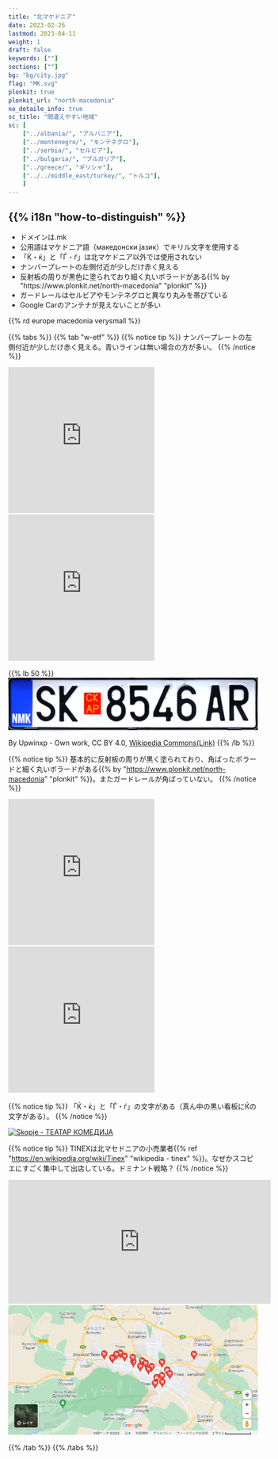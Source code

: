 ```yaml
---
title: "北マケドニア"
date: 2023-02-26
lastmod: 2023-04-11
weight: 1
draft: false
keywords: [""]
sections: [""]
bg: "bg/city.jpg"
flag: "MK.svg"
plonkit: true
plonkit_url: "north-macedonia"
no_detaile_info: true
sc_title: "間違えやすい地域"
sc: [
    ["../albania/", "アルバニア"],
    ["../montenegro/", "モンテネグロ"],
    ["../serbia/", "セルビア"],
    ["../bulgaria/", "ブルガリア"],
    ["../greece/", "ギリシャ"],
    ["../../middle_east/turkey/", "トルコ"],
    ]
---
```



<div class="main-desciption country-description">
    <h2 class="section-title">{{% i18n "how-to-distinguish" %}}</h2>
    <ul class="rule-list">
        <li>ドメインは<span class="quiz">.mk</span></li>
        <li>公用語はマケドニア語（македонски јазик）でキリル文字を使用<span class="quiz">する</span></li>
        <li>「<span class="quiz">Ќ・ќ</span>」と「<span class="quiz">Ѓ・ѓ</span>」は北マケドニア以外では使用されない</li>
        <li>ナンバープレートの左側付近が<span class="quiz">少しだけ赤く</span>見える</li>
        <li>反射板の周りが<span class="quiz">黒</span>色に塗られており<span class="quiz">細く丸い</span>ボラードがある{{% by "https://www.plonkit.net/north-macedonia" "plonkit" %}}</li>
        <li>ガードレールはセルビアやモンテネグロと異なり丸みを帯びている</li>
        <li>Google Carのアンテナが見えないことが多い</li>
    </ul>
    {{% rd europe macedonia verysmall %}}
</div>


{{% tabs  %}}
{{% tab "w-etf" %}}
{{% notice tip %}}
ナンバープレートの左側付近が<span class="quiz">少しだけ赤く</span>見える。青いラインは無い場合の方が多い。
{{% /notice %}}
<div class="googlemap-if">
<iframe src="https://www.google.com/maps/embed?pb=!4v1683488727497!6m8!1m7!1sEdQUhwPvCEpOWtH0MbnoJQ!2m2!1d41.99091810135219!2d21.46499973341666!3f20.31078082139549!4f-30.592458816852307!5f2.9083554603299264" width="295" height="295" style="border:0;" allowfullscreen="" loading="lazy" referrerpolicy="no-referrer-when-downgrade"></iframe>
<iframe src="https://www.google.com/maps/embed?pb=!4v1683488890983!6m8!1m7!1sgKxdD1yXh9tNwo2deS3DqA!2m2!1d41.99081838903857!2d21.46518823099309!3f202.19367154038568!4f-10.387930909500298!5f3.3140154436533846" width="295" height="295" style="border:0;" allowfullscreen="" loading="lazy" referrerpolicy="no-referrer-when-downgrade"></iframe>
</div>

{{% lb 50 %}}
![](2023-06-15-01-21-09.png)

By Upwinxp - Own work, CC BY 4.0, <a href="https://commons.wikimedia.org/w/index.php?curid=77624620">Wikipedia Commons(Link)</a>
{{% /lb %}}


{{% notice tip %}}
基本的に反射板の周りが黒く塗られており、角ばったボラードと<span class="quiz">細く丸い</span>ボラードがある{{% by "https://www.plonkit.net/north-macedonia" "plonkit" %}}。またガードレールが角ばっていない。
{{% /notice %}}
<div class="googlemap-if">
<iframe src="https://www.google.com/maps/embed?pb=!4v1680354200981!6m8!1m7!1s8JLCET6LHx4XwuR--1pHzQ!2m2!1d41.77445223781045!2d20.86258415029428!3f244.64759863711743!4f-8.894598659661781!5f3.325193203789971" width="295" height="295" style="border:0;" allowfullscreen="" loading="lazy" referrerpolicy="no-referrer-when-downgrade"></iframe>
<iframe src="https://www.google.com/maps/embed?pb=!4v1683615532981!6m8!1m7!1sr3Dzyrpr3vs--ICyGtvqiw!2m2!1d41.94006930540755!2d21.6245100111042!3f243.73111582914936!4f-13.738625160745897!5f3.0989617672262404" width="295" height="295" style="border:0;" allowfullscreen="" loading="lazy" referrerpolicy="no-referrer-when-downgrade"></iframe>
</div>


{{% notice tip %}}
「<span class="quiz">Ќ・ќ</span>」と「<span class="quiz">Ѓ・ѓ</span>」の文字がある（真ん中の黒い看板にЌの文字がある）。
{{% /notice %}}
<div class="googlemap-if">
<a data-flickr-embed="true" href="https://www.flickr.com/photos/marcmatter/24811858157/" title="Skopje - ТЕАТАР КОМЕДИЈА"><img src="https://live.staticflickr.com/4615/24811858157_ed741ba4fb_z.jpg" width="640" height="427" alt="Skopje - ТЕАТАР КОМЕДИЈА"/></a><script async src="//embedr.flickr.com/assets/client-code.js" charset="utf-8"></script>
</div>



{{% notice tip %}}
TINEXは北マセドニアの小売業者{{% ref "https://en.wikipedia.org/wiki/Tinex" "wikipedia - tinex" %}}。なぜかスコピエにすごく集中して出店している。ドミナント戦略？
{{% /notice %}}
<div class="googlemap-if">
<iframe src="https://www.google.com/maps/embed?pb=!4v1686315288931!6m8!1m7!1srTCpo9hVCHjwqxsLsg_27g!2m2!1d41.97510302684993!2d21.45374083354337!3f213.89959290203691!4f9.107857485123375!5f1.6351547338655483" width="530" height="250" style="border:0;" allowfullscreen="" loading="lazy" referrerpolicy="no-referrer-when-downgrade"></iframe>
<div class="unclickable">
<img src="2023-06-09-23-16-18.png" width="530">
</div>
</div>

{{% /tab %}}
{{% /tabs %}}
